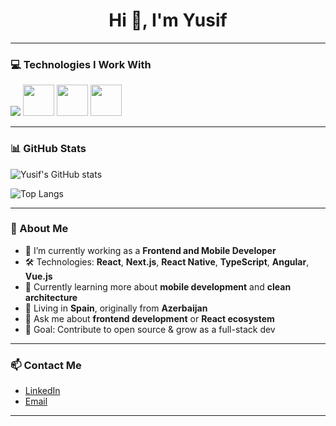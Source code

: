 <h1 align="center">Hi 👋, I'm Yusif</h1>

---

### 💻 Technologies I Work With

<div style="display:flex,flexDirection:"column">
  <img src="https://skillicons.dev/icons?i=react,nextjs,ts,js,html,css,tailwind,redux,firebase,git" />
  <img src="https://media.giphy.com/media/XAxylRMCdpbEWUAvr8/giphy.gif" width="50">
  <img src="https://media.giphy.com/media/fsEaZldNC8A1PJ3mwp/giphy.gif" width="50">
  <img src="https://i.giphy.com/media/KzJkzjggfGN5Py6nkT/200.webp" width="50">
</p>

---

### 📊 GitHub Stats

![Yusif's GitHub stats](https://github-readme-stats.vercel.app/api?username=yusif123&show_icons=true&theme=radical)

![Top Langs](https://github-readme-stats.vercel.app/api/top-langs/?username=yusif123&layout=compact&langs_count=6&theme=radical)

---

### 🚀 About Me

- 🔭 I’m currently working as a **Frontend and Mobile Developer**  
- 🛠️ Technologies: **React**, **Next.js**, **React Native**, **TypeScript**, **Angular**, **Vue.js**
- 🌱 Currently learning more about **mobile development** and **clean architecture**  
- 📍 Living in **Spain**, originally from **Azerbaijan**  
- 💬 Ask me about **frontend development** or **React ecosystem**  
- 🎯 Goal: Contribute to open source & grow as a full-stack dev

---

### 📫 Contact Me

- [LinkedIn](https://www.linkedin.com/in/yusif-jabrayilov/)  
- [Email](mailto:yusifspain@gmail.com)

---

